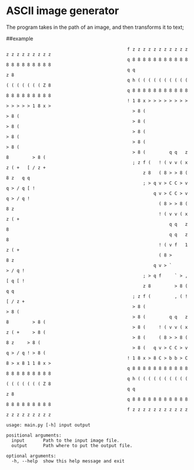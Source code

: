 # ASCII image generator

The program takes in the path of an image, and then transforms it to text;

##example

                                                                                                                                                
                                                                                                                                                
                                                                                                                                                
                                                                                                                                                
                                                                                                                                                
                                                                                                                                                
                                                                                                                                                
                                                                                                                                                
                                                                                                                                                
                                                                                                                                                
                                                                                                                                                
                                                                                                                                                
                                                                                                                                                
                                                                                                                                                
                                                                                                                                                
                                                                                                                                                
                                                                                                                                                
                                                                                                                                                
                                                  f z z z z z z z z z z z z z z z z z z z z                                                     
                                                  q 8 8 8 8 8 8 8 8 8 8 8 8 8 8 8 8 8 8 8 8                                                     
                                                  q q                                   z 8                                                     
                                                  q h ( ( ( ( ( ( ( ( ( ( ( ( ( ( ( ( ( Z 8                                                     
                                                  q 8 8 8 8 8 8 8 8 8 8 8 8 8 8 8 8 8 8 8 8                                                     
                                                  ! 1 8 x > > > > > > > > > > > > > 1 8 x >                                                     
                                                    > 8 (                           > 8 (                                                       
                                                    > 8 (                           > 8 (                                                       
                                                    > 8 (                           > 8 (                                                       
                                                    > 8 (                           > 8 (                                                       
                                                    > 8 (         q q   z 8         > 8 (                                                       
                                                    ; z f (   ! ( v v ( x z ( +   [ / z +                                                       
                                                        z 8   ( 8 > > 8 (   8 z   q q                                                           
                                                        ; > q v > C C > v q > / q [ !                                                           
                                                            q v > C C > v q > / q !                                                             
                                                              ( 8 > > 8 (   8 z                                                                 
                                                              ! ( v v ( x z ( +                                                                 
                                                                  q q   z 8                                                                     
                                                                  q q   z 8                                                                     
                                                              ! ( v f   1 z ( +                                                                 
                                                              ( 8 >         8 z                                                                 
                                                            q v > `         > / q !                                                             
                                                        ; > q f     ` > ,     [ q [ !                                                           
                                                        z 8         > 8 (         q q                                                           
                                                    ; z f (         , ( !         [ / z +                                                       
                                                    > 8 (                           > 8 (                                                       
                                                    > 8 (         q q   z 8         > 8 (                                                       
                                                    > 8 (     ! ( v v ( x z ( +     > 8 (                                                       
                                                    > 8 (     ( 8 > > 8 (   8 z     > 8 (                                                       
                                                    > 8 (   q v > C C > v q > / q ! > 8 (                                                       
                                                  ! 1 8 x > 8 C > b b > C 8 > x 8 1 1 8 x >                                                     
                                                  q 8 8 8 8 8 8 8 8 8 8 8 8 8 8 8 8 8 8 8 8                                                     
                                                  q h ( ( ( ( ( ( ( ( ( ( ( ( ( ( ( ( ( Z 8                                                     
                                                  q q                                   z 8                                                     
                                                  q 8 8 8 8 8 8 8 8 8 8 8 8 8 8 8 8 8 8 8 8                                                     
                                                  f z z z z z z z z z z z z z z z z z z z z                                                     
                                                                                                                                                
                                                                                                                                                
                                                                                                                                                
                                                                                                                                                
                                                                                                                                                
                                                                                                                                                
                                                                                                                                                
                                                                                                                                                
                                                                                                                                                
                                                                                                                                                
                                                                                                                                                
                                                                                                                                                
                                                                                                                                                
                                                                                                                                                
                                                                                                                                                
                                                                                                                                                
                                                                                                                                                
                                                                                                                                                


```
usage: main.py [-h] input output

positional arguments:
  input       Path to the input image file.
  output      Path where to put the output file.

optional arguments:
  -h, --help  show this help message and exit
```
